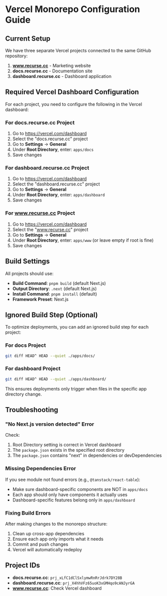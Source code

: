 # Vercel Monorepo Configuration Guide

## Current Setup

We have three separate Vercel projects connected to the same GitHub repository:

1. **www.recurse.cc** - Marketing website
2. **docs.recurse.cc** - Documentation site
3. **dashboard.recurse.cc** - Dashboard application

## Required Vercel Dashboard Configuration

For each project, you need to configure the following in the Vercel dashboard:

### For docs.recurse.cc Project

1. Go to https://vercel.com/dashboard
2. Select the "docs.recurse.cc" project
3. Go to **Settings** → **General**
4. Under **Root Directory**, enter: `apps/docs`
5. Save changes

### For dashboard.recurse.cc Project

1. Go to https://vercel.com/dashboard
2. Select the "dashboard.recurse.cc" project
3. Go to **Settings** → **General**
4. Under **Root Directory**, enter: `apps/dashboard`
5. Save changes

### For www.recurse.cc Project

1. Go to https://vercel.com/dashboard
2. Select the "www.recurse.cc" project
3. Go to **Settings** → **General**
4. Under **Root Directory**, enter: `apps/www` (or leave empty if root is fine)
5. Save changes

## Build Settings

All projects should use:
- **Build Command**: `pnpm build` (default Next.js)
- **Output Directory**: `.next` (default Next.js)
- **Install Command**: `pnpm install` (default)
- **Framework Preset**: Next.js

## Ignored Build Step (Optional)

To optimize deployments, you can add an ignored build step for each project:

### For docs Project
```bash
git diff HEAD^ HEAD --quiet ./apps/docs/
```

### For dashboard Project
```bash
git diff HEAD^ HEAD --quiet ./apps/dashboard/
```

This ensures deployments only trigger when files in the specific app directory change.

## Troubleshooting

### "No Next.js version detected" Error
Check:
1. Root Directory setting is correct in Vercel dashboard
2. The `package.json` exists in the specified root directory
3. The `package.json` contains "next" in dependencies or devDependencies

### Missing Dependencies Error
If you see module not found errors (e.g., `@tanstack/react-table`):
- Make sure dashboard-specific components are NOT in `apps/docs`
- Each app should only have components it actually uses
- Dashboard-specific features belong only in `apps/dashboard`

### Fixing Build Errors
After making changes to the monorepo structure:
1. Clean up cross-app dependencies
2. Ensure each app only imports what it needs
3. Commit and push changes
4. Vercel will automatically redeploy

## Project IDs

- **docs.recurse.cc**: `prj_xLfC1dClSxlymwRnRrJdrk7DY28B`
- **dashboard.recurse.cc**: `prj_X4hhVFz65uoK3xGMHqo9cANJyrGA`
- **www.recurse.cc**: Check Vercel dashboard

